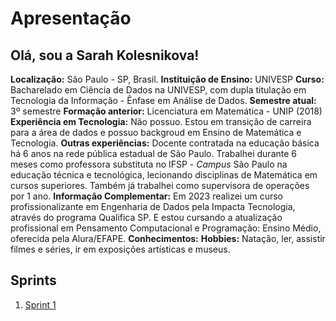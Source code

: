 # Apresentação

 ## Olá, sou a Sarah Kolesnikova! 
 <!--![Foto do arquivo pessoal](imagens/)-->

**Localização:** São Paulo - SP, Brasil.
**Instituição de Ensino:** UNIVESP
**Curso:** Bacharelado em Ciência de Dados na UNIVESP, com dupla titulação em Tecnologia da Informação - Ênfase em Análise de Dados.
**Semestre atual:** 3º semestre
**Formação anterior:** Licenciatura em Matemática - UNIP (2018)
**Experiência em Tecnologia:** Não possuo. Estou em transição de carreira para a área de dados e possuo backgroud em Ensino de Matemática e Tecnologia.
**Outras experiências:** Docente contratada na educação básica há 6 anos na rede pública estadual de São Paulo. Trabalhei durante 6 meses como professora substituta no IFSP - *Campus* São Paulo na educação técnica e tecnológica, lecionando disciplinas de Matemática em cursos superiores. Também já trabalhei como supervisora de operações por 1 ano. 
**Informação Complementar:** Em 2023 realizei um curso profissionalizante em Engenharia de Dados pela Impacta Tecnologia, através do programa Qualifica SP. E estou cursando a atualização profissional em Pensamento Computacional e Programação: Ensino Médio, oferecida pela Alura/EFAPE. 
**Conhecimentos:**
**Hobbies:** Natação, ler, assistir filmes e séries, ir em exposições artísticas e museus.



## Sprints 

1. [Sprint 1](Sprint%201/README.md)